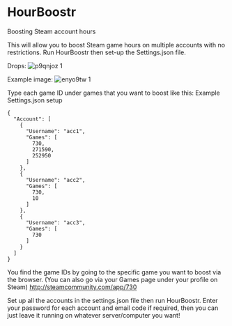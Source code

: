 # HourBoostr
Boosting Steam account hours

This will allow you to boost Steam game hours on multiple accounts with no restrictions.
Run HourBoostr then set-up the Settings.json file.

Drops:
![p9qnjoz 1](https://cloud.githubusercontent.com/assets/9034691/9141437/f8cd14be-3d38-11e5-9d09-52692fd156eb.png)


Example image:
![enyo9tw 1](https://cloud.githubusercontent.com/assets/9034691/9140843/68b653d0-3d34-11e5-8121-dcc882fa70fe.png)


Type each game ID under games that you want to boost like this:
Example Settings.json setup
```
{
  "Account": [
    {
      "Username": "acc1",
      "Games": [
        730,
        271590,
        252950
      ]
    },
	{
      "Username": "acc2",
      "Games": [
        730,
        10
      ]
    },
	{
      "Username": "acc3",
      "Games": [
        730
      ]
    }
  ]
}
```

You find the game IDs by going to the specific game you want to boost via the browser.
(You can also go via your Games page under your profile on Steam)
http://steamcommunity.com/app/730

Set up all the accounts in the settings.json file then run HourBoostr.
Enter your password for each account and email code if required, then you can just leave it running on whatever server/computer you want!
